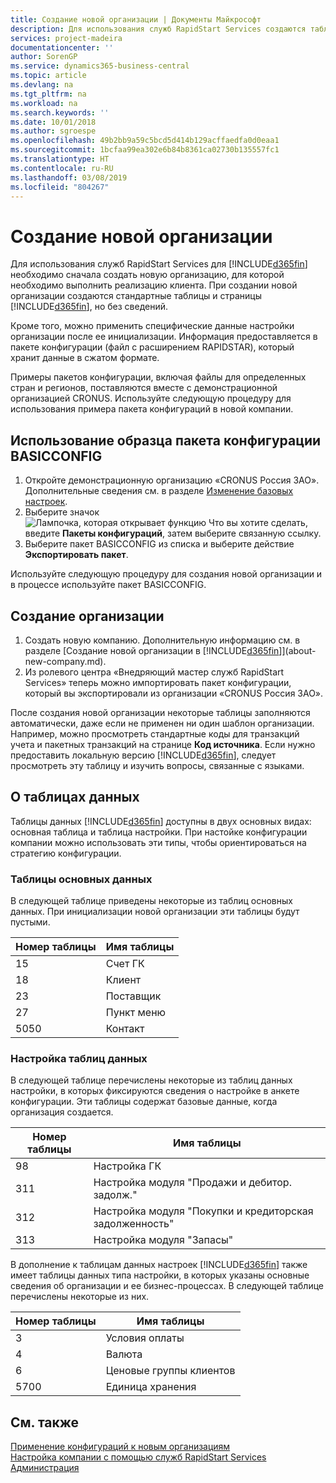 ```yaml
---
title: Создание новой организации | Документы Майкрософт
description: Для использования служб RapidStart Services создаются таблицы и страницы, но они не содержат никаких данных.
services: project-madeira
documentationcenter: ''
author: SorenGP
ms.service: dynamics365-business-central
ms.topic: article
ms.devlang: na
ms.tgt_pltfrm: na
ms.workload: na
ms.search.keywords: ''
ms.date: 10/01/2018
ms.author: sgroespe
ms.openlocfilehash: 49b2bb9a59c5bcd5d414b129acffaedfa0d0eaa1
ms.sourcegitcommit: 1bcfaa99ea302e6b84b8361ca02730b135557fc1
ms.translationtype: HT
ms.contentlocale: ru-RU
ms.lasthandoff: 03/08/2019
ms.locfileid: "804267"
---
```

# <a name="create-a-new-company"></a>Создание новой организации
Для использования служб RapidStart Services для [!INCLUDE[d365fin](includes/d365fin_md.md)] необходимо сначала создать новую организацию, для которой необходимо выполнить реализацию клиента. При создании новой организации создаются стандартные таблицы и страницы [!INCLUDE[d365fin](includes/d365fin_md.md)], но без сведений.

Кроме того, можно применить специфические данные настройки организации после ее инициализации. Информация предоставляется в пакете конфигурации (файл с расширением RAPIDSTAR), который хранит данные в сжатом формате.  

Примеры пакетов конфигурации, включая файлы для определенных стран и регионов, поставляются вместе с демонстрационной организацией CRONUS. Используйте следующую процедуру для использования примера пакета конфигураций в новой компании.  

## <a name="to-use-the-sample-basicconfig-configuration-package"></a>Использование образца пакета конфигурации BASICCONFIG  
1. Откройте демонстрационную организацию «CRONUS Россия ЗАО». Дополнительные сведения см. в разделе [Изменение базовых настроек](ui-change-basic-settings.md).
2. Выберите значок ![Лампочка, которая открывает функцию Что вы хотите сделать](media/ui-search/search_small.png "Что вы хотите сделать"), введите **Пакеты конфигураций**, затем выберите связанную ссылку.  
3. Выберите пакет BASICCONFIG из списка и выберите действие **Экспортировать пакет**.  

Используйте следующую процедуру для создания новой организации и в процессе используйте пакет BASICCONFIG.  

## <a name="to-create-a-new-company"></a>Создание организации  
1. Создать новую компанию. Дополнительную информацию см. в разделе [Создание новой организации в [!INCLUDE[d365fin](includes/d365fin_md.md)]](about-new-company.md).
2. Из ролевого центра «Внедряющий мастер служб RapidStart Services» теперь можно импортировать пакет конфигурации, который вы экспортировали из организации «CRONUS Россия ЗАО».

После создания новой организации некоторые таблицы заполняются автоматически, даже если не применен ни один шаблон организации. Например, можно просмотреть стандартные коды для транзакций учета и пакетных транзакций на странице **Код источника**. Если нужно предоставить локальную версию [!INCLUDE[d365fin](includes/d365fin_md.md)], следует просмотреть эту таблицу и изучить вопросы, связанные с языками.

## <a name="about-data-tables"></a>О таблицах данных
Таблицы данных [!INCLUDE[d365fin](includes/d365fin_md.md)] доступны в двух основных видах: основная таблица и таблица настройки. При настойке конфигурации компании можно использовать эти типы, чтобы ориентироваться на стратегию конфигурации.  

### <a name="master-data-tables"></a>Таблицы основных данных  
В следующей таблице приведены некоторые из таблиц основных данных. При инициализации новой организации эти таблицы будут пустыми.  

|Номер таблицы|Имя таблицы|  
|-------------------|--------------------|  
|15|Счет ГК|  
|18|Клиент|  
|23|Поставщик|  
|27|Пункт меню|  
|5050|Контакт|  

### <a name="setup-data-tables"></a>Настройка таблиц данных  
В следующей таблице перечислены некоторые из таблиц данных настройки, в которых фиксируются сведения о настройке в анкете конфигурации. Эти таблицы содержат базовые данные, когда организация создается.  

|Номер таблицы|Имя таблицы|  
|-------------------|--------------------|  
|98|Настройка ГК|  
|311|Настройка модуля "Продажи и дебитор. задолж."|  
|312|Настройка модуля "Покупки и кредиторская задолженность"|  
|313|Настройка модуля "Запасы"|  

В дополнение к таблицам данных настроек [!INCLUDE[d365fin](includes/d365fin_md.md)] также имеет таблицы данных типа настройки, в которых указаны основные сведения об организации и ее бизнес-процессах. В следующей таблице перечислены некоторые из них.  

|Номер таблицы|Имя таблицы|  
|-------------------|--------------------|  
|3|Условия оплаты|  
|4|Валюта|  
|6|Ценовые группы клиентов|  
|5700|Единица хранения|

  

## <a name="see-also"></a>См. также  
[Применение конфигураций к новым организациям](admin-apply-configuration-to-new-companies.md)  
[Настройка компании с помощью служб RapidStart Services](admin-set-up-a-company-with-rapidstart.md)  
[Администрация](admin-setup-and-administration.md)
